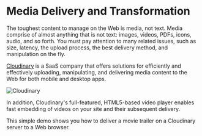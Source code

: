 # Media Delivery and Transformation

The toughest content to manage on the Web is media, not text. Media comprise of almost anything that is not text: images, videos, PDFs, icons, audio, and so forth. You must pay attention to many related issues, such as size, latency, the upload process, the best delivery method, and manipulation on the fly.

[Cloudinary](https://cloudinary.com/?utm_source=Gitbook&utm_medium=VueJS&utm_content=Buid_Mini_Netflix_VueJS) is a SaaS company that offers solutions for efficiently and effectively uploading, manipulating, and delivering media content to the Web for both mobile and desktop apps.

![Cloudinary](https://res.cloudinary.com/cloudinary/image/upload/c_scale,w_1000/v1/logo/for_white_bg/cloudinary_logo_for_white_bg.png)

In addition, Cloudinary's full-featured, HTML5-based video player enables fast embedding of videos on your site and their subsequent delivery.

This simple demo shows you how to deliver a movie trailer on a Cloudinary server to a Web browser.

